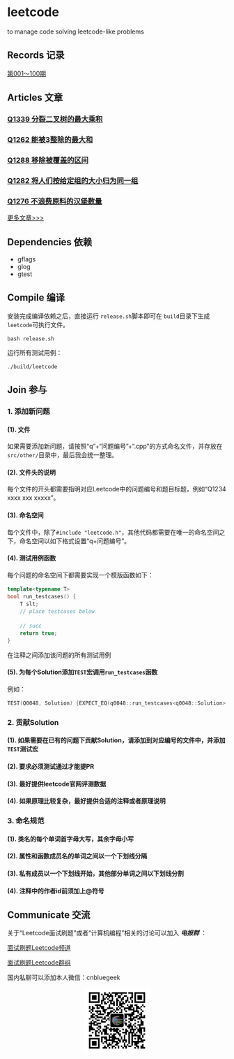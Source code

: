 # leetcode

to manage code solving leetcode-like problems

## Records 记录

[第001～100期](src/e001_100/README.md)

## Articles 文章

### [Q1339 分裂二叉树的最大乘积](https://mp.weixin.qq.com/s/svDYMz8ch1-L5XaFhoc54g)

### [Q1262 能被3整除的最大和](https://mp.weixin.qq.com/s/FiSLqpGMY3b134QFsYDLLw)

### [Q1288 移除被覆盖的区间](https://mp.weixin.qq.com/s/GQlvS5rk4DDQJ7JtKmKGtA)

### [Q1282 将人们按给定组的大小归为同一组](https://mp.weixin.qq.com/s/nJCNa3InsT85ER2JQD6f9Q)

### [Q1276 不浪费原料的汉堡数量](https://mp.weixin.qq.com/s/NL2Fg_le_8uQiYM6NMDNKg)

[更多文章>>>](https://cnbluegeek.github.io/archive/?tag=%E9%9D%A2%E8%AF%95%E5%88%B7%E9%A2%98)

## Dependencies 依赖

* gflags
* glog
* gtest

## Compile 编译

安装完成编译依赖之后，直接运行 `release.sh`脚本即可在 `build`目录下生成`leetcode`可执行文件。

```
bash release.sh
```

运行所有测试用例：

```
./build/leetcode
```

## Join 参与

### 1. 添加新问题

#### (1). 文件

如果需要添加新问题，请按照“q”+“问题编号”+“.cpp”的方式命名文件，并存放在`src/other/`目录中，最后我会统一整理。

#### (2). 文件头的说明

每个文件的开头都需要指明对应Leetcode中的问题编号和题目标题，例如“Q1234 xxxx xxx xxxxx”。

#### (3). 命名空间

每个文件中，除了`#include "leetcode.h"`，其他代码都需要在唯一的命名空间之下，命名空间以如下格式设置“q+问题编号”。

#### (4). 测试用例函数

每个问题的命名空间下都需要实现一个模版函数如下：

```Cpp
template<typename T>
bool run_testcases() {
    T slt;
    // place testcases below

    // succ
    return true;
}
```

在注释之间添加该问题的所有测试用例

#### (5). 为每个Solution添加`TEST`宏调用`run_testcases`函数

例如：

```Cpp
TEST(Q0048, Solution) {EXPECT_EQ(q0048::run_testcases<q0048::Solution>(), true);}
```

### 2. 贡献Solution

#### (1). 如果需要在已有的问题下贡献Solution，请添加到对应编号的文件中，并添加`TEST`测试宏

#### (2). 要求必须测试通过才能提PR

#### (3). 最好提供leetcode官网评测数据

#### (4). 如果原理比较复杂，最好提供合适的注释或者原理说明

### 3. 命名规范

#### (1). 类名的每个单词首字母大写，其余字母小写

#### (2). 属性和函数成员名的单词之间以一个下划线分隔

#### (3). 私有成员以一个下划线开始，其他部分单词之间以下划线分割

#### (4). 注释中的作者id前须加上@符号

## Communicate 交流

关于“Leetcode面试刷题”或者“计算机编程”相关的讨论可以加入 ***电报群*** ：

[面试刷题Leetcode频道](https://t.me/interview_leetcode_channel)

[面试刷题Leetcode群组](https://t.me/interview_leetcode)

国内私聊可以添加本人微信：cnbluegeek

<div style="text-align:center;width:100%;"><img width="150" height="150" src="images/cnbluegeek-qr.jpeg" /></div>
